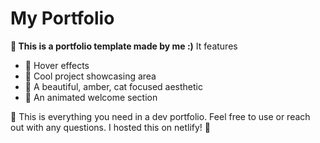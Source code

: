# My Portfolio
**👋 This is a portfolio template made by me :)**
It features
- 🚀 Hover effects
- 🎂 Cool project showcasing area
- 🎉 A beautiful, amber, cat focused aesthetic
- 🎊 An animated welcome section

🍴 This is everything you need in a dev portfolio. Feel free to use or reach out with any questions. I hosted this on netlify! 🍴
